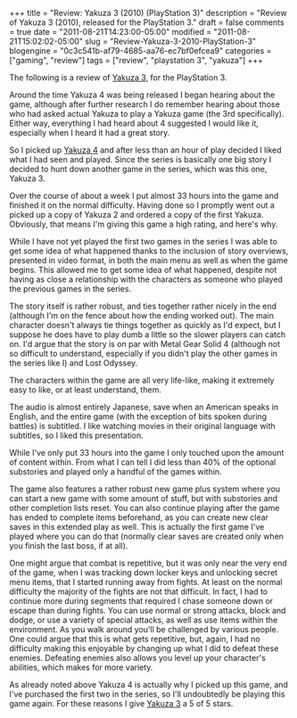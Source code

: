 +++
title = "Review: Yakuza 3 (2010) (PlayStation 3)"
description = "Review of Yakuza 3 (2010), released for the PlayStation 3."
draft = false
comments = true
date = "2011-08-21T14:23:00-05:00"
modified = "2011-08-21T15:02:02-05:00"
slug = "Review-Yakuza-3-2010-PlayStation-3"
blogengine = "0c3c541b-af79-4685-aa76-ec7bf0efcea9"
categories = ["gaming", "review"]
tags = ["review", "playstation 3", "yakuza"]
+++

<div class="note">
<p>The following is a review of <a rel="external" href="http://www.amazon.com/gp/product/B0030GBSUC?tag=strivinglifen-20">Yakuza 3</a>, for the PlayStation 3.</p>
</div>
<p>Around the time Yakuza 4 was being released I began hearing about the game, although after further research I do remember hearing about those who had asked actual Yakuza to play a Yakuza game (the 3rd specifically). Either way, everything I had heard about 4 suggested I would like it, especially when I heard it had a great story.</p>
<p>So I picked up <a rel="external" href="http://www.amazon.com/gp/product/B003QX4F7C?tag=strivinglifen-20">Yakuza 4</a> and after less than an hour of play decided I liked what I had seen and played. Since the series is basically one big story I decided to hunt down another game in the series, which was this one, Yakuza 3.</p>
<p>Over the course of about a week I put almost 33 hours into the game and finished it on the normal difficulty. Having done so I promptly went out a picked up a copy of Yakuza 2 and ordered a copy of the first Yakuza. Obviously, that means I'm giving this game a high rating, and here's why.</p>
<p>While I have not yet played the first two games in the series I was able to get some idea of what happened thanks to the inclusion of story overviews, presented in video format, in both the main menu as well as when the game begins. This allowed me to get some idea of what happened, despite not having as close a relationship with the characters as someone who played the previous games in the series.</p>
<p>The story itself is rather robust, and ties together rather nicely in the end (although I'm on the fence about how the ending worked out). The main character doesn't always tie things together as quickly as I'd expect, but I suppose he does have to play dumb a little so the slower players can catch on. I'd argue that the story is on par with Metal Gear Solid 4 (although not so difficult to understand, especially if you didn't play the other games in the series like I) and Lost Odyssey.</p>
<p>The characters within the game are all very life-like, making it extremely easy to like, or at least understand, them.</p>
<p>The audio is almost entirely Japanese, save when an American speaks in English, and the entire game (with the exception of bits spoken during battles) is subtitled. I like watching movies in their original language with subtitles, so I liked this presentation.</p>
<p>While I've only put 33 hours into the game I only touched upon the amount of content within. From what I can tell I did less than 40% of the optional substories and played only a handful of the games within.</p>
<p>The game also features a rather robust new game plus system where you can start a new game with some amount of stuff, but with substories and other completion lists reset. You can also continue playing after the game has ended to complete items beforehand, as you can create new clear saves in this extended play as well. This is actually the first game I've played where you can do that (normally clear saves are created only when you finish the last boss, if at all).</p>
<p>One might argue that combat is repetitive, but it was only near the very end of the game, when I was tracking down locker keys and unlocking secret menu items, that I started running away from fights. At least on the normal difficulty the majority of the fights are not that difficult. In fact, I had to continue more during segments that required I chase someone down or escape than during fights. You can use normal or strong attacks, block and dodge, or use a variety of special attacks, as well as use items within the environment. As you walk around you'll be challenged by various people. One could argue that this is what gets repetitive, but, again, I had no difficulty making this enjoyable by changing up what I did to defeat these enemies. Defeating enemies also allows you level up your character's abilities, which makes for more variety.</p>
<p>As already noted above Yakuza 4 is actually why I picked up this game, and I've purchased the first two in the series, so I'll undoubtedly be playing this game again. For these reasons I give <a rel="external" href="http://www.amazon.com/gp/product/B0030GBSUC?tag=strivinglifen-20">Yakuza 3</a> a 5 of 5 stars.</p>
